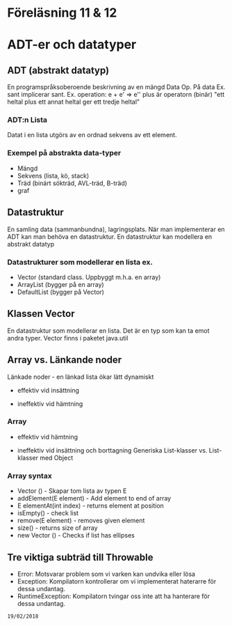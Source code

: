 # Föreläsning 11 & 12

# ADT-er och datatyper

## ADT (abstrakt datatyp)
En programspråksoberoende beskrivning av en mängd
Data
Op. På data
Ex. sant implicerar sant.
Ex. operation: e + e' => e'' plus är operatorn (binär)
"ett heltal plus ett annat heltal ger ett tredje heltal"

### ADT:n Lista
Datat i en lista utgörs av en ordnad sekvens av ett element.

### Exempel på abstrakta data-typer
* Mängd
* Sekvens (lista, kö, stack)
* Träd (binärt sökträd, AVL-träd, B-träd)
* graf


## Datastruktur
En samling data (sammanbundna), lagringsplats.
När man implementerar en ADT kan man behöva en datastruktur.
En datastruktur kan modellera en abstrakt datatyp

### Datastrukturer som modellerar en lista ex.
* Vector (standard class. Uppbyggt m.h.a. en array)
* ArrayList (bygger på en array)
* DefaultList (bygger på Vector)

## Klassen Vector
En datastruktur som modellerar en lista.
Det är en typ som kan ta emot andra typer.
Vector finns i paketet java.util

## Array vs. Länkande noder

Länkade noder - en länkad lista ökar lätt dynamiskt
+ effektiv vid insättning
- ineffektiv vid hämtning

### Array
+ effektiv vid hämtning
- ineffektiv vid insättning och borttagning
Generiska List-klasser vs. List-klasser med Object

### Array syntax
* Vector <E>() - Skapar tom lista av typen E
* addElement(E element) - Add element to end of array
* E elementAt(int index) - returns element at position
* isEmpty() - check list
* remove(E element) - removes given element
* size() - returns size of array
* new Vector <Ellipse> () - Checks if list has ellipses

## Tre viktiga subträd till Throwable
* Error: Motsvarar problem som vi varken kan undvika eller lösa
* Exception: Kompilatorn kontrollerar om vi implementerat haterarre för dessa undantag.
* RuntimeException: Kompilatorn tvingar oss inte att ha hanterare för dessa undantag.

`19/02/2018`
